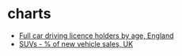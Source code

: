 # charts

- [Full car driving licence holders by age, England](https://rcatlord.github.io/charts/driving_licences)
- [SUVs - % of new vehicle sales, UK](https://rcatlord.github.io/charts/suv)
